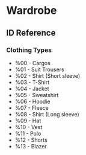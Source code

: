 # Wardrobe

## ID Reference
### Clothing Types
* %00 - Cargos
* %01 - Suit Trousers
* %02 - Shirt (Short sleeve)
* %03 - T-Shirt
* %04 - Jacket
* %05 - Sweatshirt
* %06 - Hoodie
* %07 - Fleece
* %08 - Shirt (Long sleeve)
* %09 - Hat
* %10 - Vest 
* %11 - Polo
* %12 - Shorts
* %13 - Blazer
<!-- * %14 - 
* %15 - 
* %16 - 
* %17 - 
* %18 - 
* %19 - 
* %20 - 
* %21 - 
* %22 -  -->